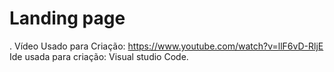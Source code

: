 # Landing page 

. Vídeo Usado para Criação: https://www.youtube.com/watch?v=llF6vD-RljE 
Ide usada para criação: Visual studio Code.
